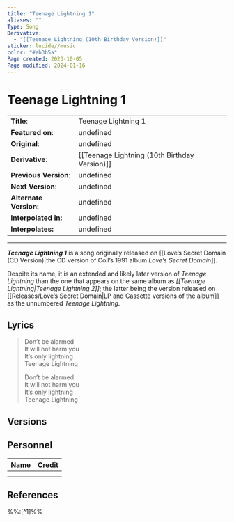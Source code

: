 ```yaml
---
title: "Teenage Lightning 1"
aliases: ""
Type: Song
Derivative:
  - "[[Teenage Lightning (10th Birthday Version)]]"
sticker: lucide//music
color: "#eb3b5a"
Page created: 2023-10-05
Page modified: 2024-01-16
---
```


# Teenage Lightning 1

|  |  |
| --- | --- |
| __Title__: | Teenage Lightning 1 |
| __Featured on__: | undefined |
| __Original__: | undefined |
| __Derivative__: | [[Teenage Lightning (10th Birthday Version)]] |
| __Previous Version__: | undefined |
| __Next Version__: | undefined |
| __Alternate Version:__ | undefined |
| __Interpolated in:__ | undefined |
| __Interpolates:__ | undefined |

---

*__Teenage Lightning 1__* is a song originally released on [[Love’s Secret Domain (CD Version)|the CD version of Coil’s 1991 album *Love’s Secret Domain*]].

Despite its name, it is an extended and likely later version of *Teenage Lightning* than the one that appears on the same album as *[[Teenage Lightning|Teenage Lightning 2]]*; the latter being the version released on [[Releases/Love’s Secret Domain|LP and Cassette versions of the album]] as the unnumbered *Teenage Lightning*.

## Lyrics

> Don’t be alarmed  
> It will not harm you  
> It’s only lightning  
> Teenage Lightning
>
> Don’t be alarmed  
> It will not harm you  
> It’s only lightning  
> Teenage Lightning

## Versions

## Personnel

|Name|Credit|
|---|---|
|||
|||

## References

%%:[^1]%%
